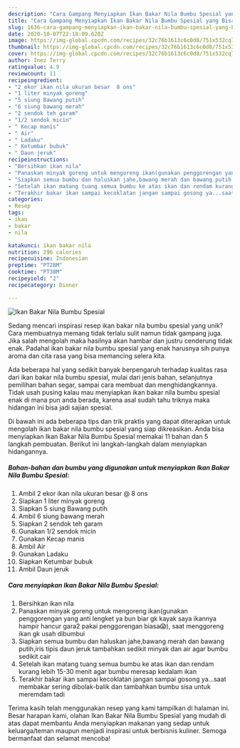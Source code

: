 ```yaml
---
description: "Cara Gampang Menyiapkan Ikan Bakar Nila Bumbu Spesial yang Bisa Manjain Lidah"
title: "Cara Gampang Menyiapkan Ikan Bakar Nila Bumbu Spesial yang Bisa Manjain Lidah"
slug: 1636-cara-gampang-menyiapkan-ikan-bakar-nila-bumbu-spesial-yang-bisa-manjain-lidah
date: 2020-10-07T22:18:09.620Z
image: https://img-global.cpcdn.com/recipes/32c76b1613c6c0d8/751x532cq70/ikan-bakar-nila-bumbu-spesial-foto-resep-utama.jpg
thumbnail: https://img-global.cpcdn.com/recipes/32c76b1613c6c0d8/751x532cq70/ikan-bakar-nila-bumbu-spesial-foto-resep-utama.jpg
cover: https://img-global.cpcdn.com/recipes/32c76b1613c6c0d8/751x532cq70/ikan-bakar-nila-bumbu-spesial-foto-resep-utama.jpg
author: Inez Terry
ratingvalue: 4.9
reviewcount: 11
recipeingredient:
- "2 ekor ikan nila ukuran besar  8 ons"
- "1 liter minyak goreng"
- "5 siung Bawang putih"
- "6 siung bawang merah"
- "2 sendok teh garam"
- "1/2 sendok micin"
- " Kecap manis"
- " Air"
- " Ladaku"
- " Ketumbar bubuk"
- " Daun jeruk"
recipeinstructions:
- "Bersihkan ikan nila"
- "Panaskan minyak goreng untuk mengoreng ikan(gunakan penggorengan yang anti lengket ya bun biar gk kayak saya ikannya hampir hancur gara2 pakai penggorengan biasa😱), saat menggoreng ikan gk usah dibumbui"
- "Siapkan semua bumbu dan haluskan jahe,bawang merah dan bawang putih,iris tipis daun jeruk tambahkan sedikit minyak dan air agar bumbu sedikit cair"
- "Setelah ikan matang tuang semua bumbu ke atas ikan dan rendam kurang lebih 15-30 menit agar bumbu meresap kedalam ikan"
- "Terakhir bakar ikan sampai kecoklatan jangan sampai gosong ya...saat membakar sering dibolak-balik dan tambahkan bumbu sisa untuk meremdam tadi"
categories:
- Resep
tags:
- ikan
- bakar
- nila

katakunci: ikan bakar nila 
nutrition: 296 calories
recipecuisine: Indonesian
preptime: "PT28M"
cooktime: "PT38M"
recipeyield: "2"
recipecategory: Dinner

---
```



![Ikan Bakar Nila Bumbu Spesial](https://img-global.cpcdn.com/recipes/32c76b1613c6c0d8/751x532cq70/ikan-bakar-nila-bumbu-spesial-foto-resep-utama.jpg)

Sedang mencari inspirasi resep ikan bakar nila bumbu spesial yang unik? Cara membuatnya memang tidak terlalu sulit namun tidak gampang juga. Jika salah mengolah maka hasilnya akan hambar dan justru cenderung tidak enak. Padahal ikan bakar nila bumbu spesial yang enak harusnya sih punya aroma dan cita rasa yang bisa memancing selera kita.

Ada beberapa hal yang sedikit banyak berpengaruh terhadap kualitas rasa dari ikan bakar nila bumbu spesial, mulai dari jenis bahan, selanjutnya pemilihan bahan segar, sampai cara membuat dan menghidangkannya. Tidak usah pusing kalau mau menyiapkan ikan bakar nila bumbu spesial enak di mana pun anda berada, karena asal sudah tahu triknya maka hidangan ini bisa jadi sajian spesial.




Di bawah ini ada beberapa tips dan trik praktis yang dapat diterapkan untuk mengolah ikan bakar nila bumbu spesial yang siap dikreasikan. Anda bisa menyiapkan Ikan Bakar Nila Bumbu Spesial memakai 11 bahan dan 5 langkah pembuatan. Berikut ini langkah-langkah dalam menyiapkan hidangannya.

<!--inarticleads1-->

##### Bahan-bahan dan bumbu yang digunakan untuk menyiapkan Ikan Bakar Nila Bumbu Spesial:

1. Ambil 2 ekor ikan nila ukuran besar @ 8 ons
1. Siapkan 1 liter minyak goreng
1. Siapkan 5 siung Bawang putih
1. Ambil 6 siung bawang merah
1. Siapkan 2 sendok teh garam
1. Gunakan 1/2 sendok micin
1. Gunakan  Kecap manis
1. Ambil  Air
1. Gunakan  Ladaku
1. Siapkan  Ketumbar bubuk
1. Ambil  Daun jeruk




<!--inarticleads2-->

##### Cara menyiapkan Ikan Bakar Nila Bumbu Spesial:

1. Bersihkan ikan nila
1. Panaskan minyak goreng untuk mengoreng ikan(gunakan penggorengan yang anti lengket ya bun biar gk kayak saya ikannya hampir hancur gara2 pakai penggorengan biasa😱), saat menggoreng ikan gk usah dibumbui
1. Siapkan semua bumbu dan haluskan jahe,bawang merah dan bawang putih,iris tipis daun jeruk tambahkan sedikit minyak dan air agar bumbu sedikit cair
1. Setelah ikan matang tuang semua bumbu ke atas ikan dan rendam kurang lebih 15-30 menit agar bumbu meresap kedalam ikan
1. Terakhir bakar ikan sampai kecoklatan jangan sampai gosong ya...saat membakar sering dibolak-balik dan tambahkan bumbu sisa untuk meremdam tadi




Terima kasih telah menggunakan resep yang kami tampilkan di halaman ini. Besar harapan kami, olahan Ikan Bakar Nila Bumbu Spesial yang mudah di atas dapat membantu Anda menyiapkan makanan yang sedap untuk keluarga/teman maupun menjadi inspirasi untuk berbisnis kuliner. Semoga bermanfaat dan selamat mencoba!
